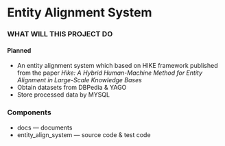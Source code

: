 # Entity Alignment System
### WHAT WILL THIS PROJECT DO
#### Planned
- An entity alignment system which based on HIKE framework published from the 
paper *Hike: A Hybrid Human-Machine Method for Entity Alignment in
Large-Scale Knowledge Bases*
- Obtain datasets from DBPedia & YAGO
- Store processed data by MYSQL

### Components
- docs — documents
- entity_align_system — source code & test code
